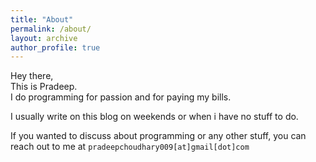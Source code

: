 ```yaml
---
title: "About"
permalink: /about/
layout: archive
author_profile: true
---
```

Hey there,<br/>
This is Pradeep.<br/>
I do programming for passion and for paying my bills.

I usually write on this blog on weekends or when i have no stuff to do.<br/>

If you wanted to discuss about programming or any other stuff,
you can reach out to me at `pradeepchoudhary009[at]gmail[dot]com`
